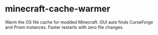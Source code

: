 # minecraft-cache-warmer
Warm the OS file cache for modded Minecraft. GUI auto finds CurseForge and Prism instances. Faster restarts with zero file changes.
